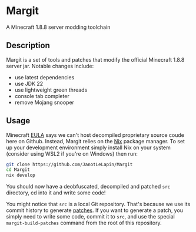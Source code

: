 # Margit

A Minecraft 1.8.8 server modding toolchain

## Description

Margit is a set of tools and patches that modify the official Minecraft 1.8.8 server jar. Notable changes include:

- use latest dependencies
- use JDK 22
- use lightweight green threads
- console tab completer
- remove Mojang snooper

## Usage

Minecraft [EULA](https://www.minecraft.net/en-us/eula) says we can't host decompiled proprietary source coude here on Github. Instead, Margit relies on the [Nix](https://nixos.org/) package manager. To set up your development environment simply install Nix on your system (consider using WSL2 if you're on Windows) then run:

```sh
git clone https://github.com/JanotLeLapin/Margit
cd Margit
nix develop
```

You should now have a deobfuscated, decompiled and patched `src` directory, cd into it and write some code!

You might notice that `src` is a local Git repository. That's because we use its commit history to generate [patches](./patches). If you want to generate a patch, you simply need to write some code, commit it to `src`, and use the special `margit-build-patches` command from the root of this repository.
